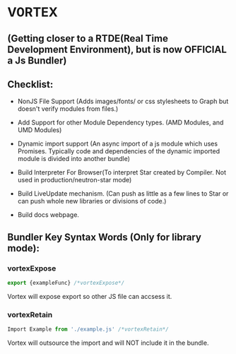 # V0RTEX 

## (Getting closer to a RTDE(Real Time Development Environment), but is now OFFICIAL a Js Bundler)

## Checklist:


- NonJS File Support (Adds images/fonts/ or css stylesheets to Graph but doesn't verify modules from files.)

- Add Support for other Module Dependency types. (AMD Modules, and UMD Modules)
 - Dynamic import support (An async import of a js module which uses Promises. Typically code and dependencies of the dynamic imported module is divided into another bundle)

- Build Interpreter For Browser(To interpret Star created by Compiler. Not used in production/neutron-star mode)

- Build LiveUpdate mechanism. (Can push as little as a few lines to Star or can push whole new libraries or divisions of code.)

- Build docs webpage.

## Bundler Key Syntax Words (Only for library mode):

### vortexExpose

```javascript
export {exampleFunc} /*vortexExpose*/
``` 

Vortex will expose export so other JS file can accsess it.

### vortexRetain

```javascript
Import Example from './example.js' /*vortexRetain*/
```

Vortex will outsource the import and will NOT include it in the bundle.

